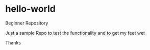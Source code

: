 # hello-world
Beginner Repository

Just a sample Repo to test the functionality and to get my feet wet

Thanks
